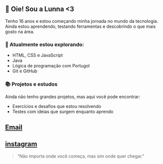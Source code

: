 ## 👋 Oie! Sou a Lunna <3

Tenho 16 anos e estou começando minha jornada no mundo da tecnologia. Ainda estou aprendendo, testando ferramentas e descobrindo o que mais gosto na área.

### 🚀 Atualmente estou explorando:
-  HTML, CSS e JavaScript
-  Java
-  Lógica de programação com Portugol
-  Git e GitHub

### 📚 Projetos e estudos
Ainda não tenho grandes projetos, mas aqui você pode encontrar:
- Exercícios e desafios que estou resolvendo
- Testes com ideias que surgem enquanto aprendo

 [Email](mailto:lunnasilva.code@gmail.com)
 ---
 [instagram](https://www.instagram.com/_luaa.martins/)
---

> "Não importa onde você começa, mas sim onde quer chegar."